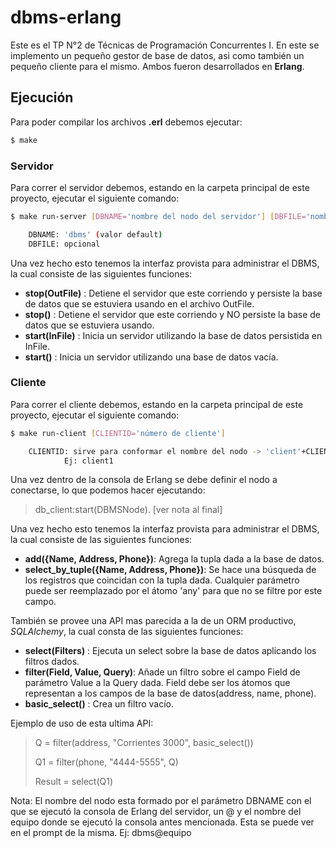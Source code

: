 # dbms-erlang

Este es el TP N°2 de Técnicas de Programación Concurrentes I. En este se implemento un pequeño gestor de base de datos, asi como también un pequeño cliente para el mismo. Ambos fueron desarrollados en **Erlang**.

## Ejecución

Para poder compilar los archivos **.erl** debemos ejecutar:

```bash
$ make
```

### Servidor

Para correr el servidor debemos, estando en la carpeta principal de este proyecto, ejecutar el siguiente comando:

```bash
$ make run-server [DBNAME='nombre del nodo del servidor'] [DBFILE='nombre archivo de salida']

	DBNAME: 'dbms' (valor default)
	DBFILE: opcional
```

Una vez hecho esto tenemos la interfaz provista para administrar el DBMS, la cual consiste de las siguientes funciones:

 - **stop(OutFile)** : Detiene el servidor que este corriendo y persiste la base de datos que se estuviera usando en el archivo OutFile.
 - **stop()** :  Detiene el servidor que este corriendo y NO persiste la base de datos que se estuviera usando.
 - **start(InFile)** : Inicia un servidor utilizando la base de datos persistida en InFile.
 - **start()** : Inicia un servidor utilizando una base de datos vacía.


### Cliente

Para correr el cliente debemos, estando en la carpeta principal de este proyecto, ejecutar el siguiente comando:

```bash
$ make run-client [CLIENTID='número de cliente']

	CLIENTID: sirve para conformar el nombre del nodo -> 'client'+CLIENTID
			Ej: client1
```

Una vez dentro de la consola de Erlang se debe definir el nodo a conectarse, lo que podemos hacer ejecutando:

> db_client:start(DBMSNode). [ver nota al final]

Una vez hecho esto tenemos la interfaz provista para administrar el DBMS, la cual consiste de las siguientes funciones:

 - **add({Name, Address, Phone})**:  Agrega la tupla dada a la base de datos.
 - **select_by_tuple({Name, Address, Phone})**: Se hace una búsqueda de los registros que coincidan con la tupla dada. Cualquier parámetro puede ser reemplazado por el átomo 'any' para que no se filtre por este campo.

 También se provee una API mas parecida a la de un ORM productivo, *SQLAlchemy*, la cual consta de las siguientes funciones:
 - **select(Filters)** : Ejecuta un select sobre la base de datos aplicando los filtros dados.
 - **filter(Field, Value, Query)**: Añade un filtro sobre el campo Field de parámetro Value a la Query dada. Field debe ser los átomos que representan a los campos de la base de datos(address, name, phone).
 - **basic_select()** : Crea un filtro vacío.

 Ejemplo de uso de esta ultima API:

> Q = filter(address, "Corrientes 3000", basic_select())
>
> Q1 = filter(phone, "4444-5555", Q)
>
> Result = select(Q1)


Nota: El nombre del nodo esta formado por el parámetro DBNAME con el que se ejecutó la consola de Erlang del servidor, un @ y el nombre del equipo donde se ejecutó la consola antes mencionada. Esta se puede ver en el prompt de la misma.
	Ej: dbms@equipo


